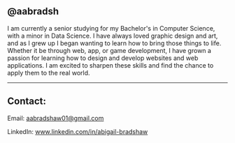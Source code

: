 @aabradsh
--------------
I am currently a senior studying for my Bachelor's in Computer Science, with a minor in Data Science. I have always loved graphic design and art, and as I grew up I began wanting to learn how to bring those things to life. Whether it be through web, app, or game development, I have grown a passion for learning how to design and develop websites and web applications. I am excited to sharpen these skills and find the chance to apply them to the real world.

--------------
Contact:
--------------
Email: aabradshaw01@gmail.com

LinkedIn: www.linkedin.com/in/abigail-bradshaw

